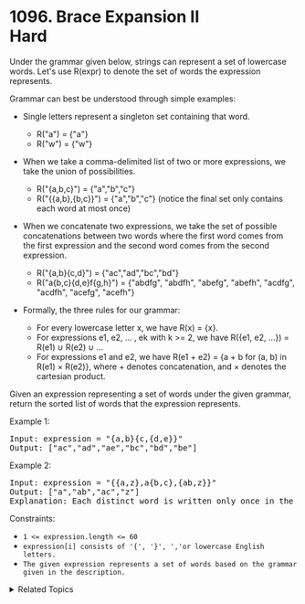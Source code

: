 # 1096. Brace Expansion II<br> Hard

Under the grammar given below, strings can represent a set of lowercase words. Let's use R(expr) to denote the set of words the expression represents.

Grammar can best be understood through simple examples:

- Single letters represent a singleton set containing that word.
	- R("a") = {"a"}
	- R("w") = {"w"}

- When we take a comma-delimited list of two or more expressions, we take the union of possibilities.
	- R("{a,b,c}") = {"a","b","c"}
	- R("{{a,b},{b,c}}") = {"a","b","c"} (notice the final set only contains each word at most once)

- When we concatenate two expressions, we take the set of possible concatenations between two words where the first word comes from the first expression and the second word comes from the second expression.
	- R("{a,b}{c,d}") = {"ac","ad","bc","bd"}
	- R("a{b,c}{d,e}f{g,h}") = {"abdfg", "abdfh", "abefg", "abefh", "acdfg", "acdfh", "acefg", "acefh"}

- Formally, the three rules for our grammar:
	- For every lowercase letter x, we have R(x) = {x}.
	- For expressions e1, e2, ... , ek with k >= 2, we have R({e1, e2, ...}) = R(e1) ∪ R(e2) ∪ ...
	- For expressions e1 and e2, we have R(e1 + e2) = {a + b for (a, b) in R(e1) × R(e2)}, where + denotes concatenation, and × denotes the cartesian product.

Given an expression representing a set of words under the given grammar, return the sorted list of words that the expression represents.



Example 1:

<pre>
Input: expression = "{a,b}{c,{d,e}}"
Output: ["ac","ad","ae","bc","bd","be"]
</pre>

Example 2:

<pre>
Input: expression = "{{a,z},a{b,c},{ab,z}}"
Output: ["a","ab","ac","z"]
Explanation: Each distinct word is written only once in the final answer.
</pre>

Constraints:

- `1 <= expression.length <= 60`
- `expression[i] consists of '{', '}', ','or lowercase English letters.`
- `The given expression represents a set of words based on the grammar given in the description.`

<details>

<summary> Related Topics </summary>

-   `Stack`
-   `Depth-first Search`

</details>
